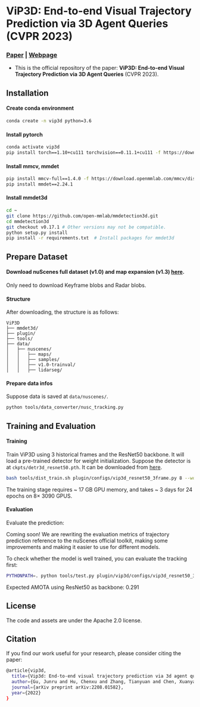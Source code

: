 # ViP3D: End-to-end Visual Trajectory Prediction via 3D Agent Queries (CVPR 2023)
### [Paper](https://arxiv.org/abs/2208.01582) | [Webpage](https://tsinghua-mars-lab.github.io/ViP3D/)
- This is the official repository of the paper: **ViP3D: End-to-end Visual Trajectory Prediction via 3D Agent Queries** (CVPR 2023).

[//]: # (## Getting Started)

[//]: # (- Installation)

[//]: # (- Prepare Dataset)

[//]: # (- Training and Evaluation)

##  Installation
#### Create conda environment
```bash
conda create -n vip3d python=3.6
```
#### Install pytorch
```bash
conda activate vip3d
pip install torch==1.10+cu111 torchvision==0.11.1+cu111 -f https://download.pytorch.org/whl/torch_stable.html
```
#### Install mmcv, mmdet
```bash
pip install mmcv-full==1.4.0 -f https://download.openmmlab.com/mmcv/dist/cu111/torch1.10/index.html
pip install mmdet==2.24.1
```
#### Install mmdet3d
```bash
cd ~
git clone https://github.com/open-mmlab/mmdetection3d.git
cd mmdetection3d
git checkout v0.17.1 # Other versions may not be compatible.
python setup.py install
pip install -r requirements.txt  # Install packages for mmdet3d
```

## Prepare Dataset
#### Download nuScenes full dataset (v1.0) and map expansion (v1.3) [here](https://www.nuscenes.org/download).
Only need to download Keyframe blobs and Radar blobs.


#### Structure
After downloading, the structure is as follows:
```
ViP3D
├── mmdet3d/
├── plugin/
├── tools/
├── data/
│   ├── nuscenes/
│   │   ├── maps/
│   │   ├── samples/
│   │   ├── v1.0-trainval/
│   │   ├── lidarseg/
```

#### Prepare data infos
Suppose data is saved at ```data/nuscenes/```.
```bash
python tools/data_converter/nusc_tracking.py
```

##  Training and Evaluation

#### Training
Train ViP3D using 3 historical frames and the ResNet50 backbone. It will load a pre-trained detector for weight initialization. Suppose the detector is at ```ckpts/detr3d_resnet50.pth```. It can be downloaded from [here](https://drive.google.com/file/d/1WHJYyg7RNcRj8_LfDnyNRZwxKKLeIZ9G/view?usp=sharing).
```bash
bash tools/dist_train.sh plugin/configs/vip3d_resnet50_3frame.py 8 --work-dir=work_dirs/vip3d_resnet50_3frame.1
```
The training stage requires ~ 17 GB GPU memory, and takes ~ 3 days for 24 epochs on 8× 3090 GPUS.

#### Evaluation
Evaluate the prediction:

Coming soon! We are rewriting the evaluation metrics of trajectory prediction reference to the nuScenes official toolkit, making some improvements and making it easier to use for different models.

To check whether the model is well trained, you can evaluate the tracking first:
```bash
PYTHONPATH=. python tools/test.py plugin/vip3d/configs/vip3d_resnet50_3frame.py work_dirs/vip3d_resnet50_3frame.1/epoch_24.pth --eval bbox
```
Expected AMOTA using ResNet50 as backbone: 0.291



## License
The code and assets are under the Apache 2.0 license.

## Citation
If you find our work useful for your research, please consider citing the paper:
```bash
@article{vip3d,
  title={Vip3d: End-to-end visual trajectory prediction via 3d agent queries},
  author={Gu, Junru and Hu, Chenxu and Zhang, Tianyuan and Chen, Xuanyao and Wang, Yilun and Wang, Yue and Zhao, Hang},
  journal={arXiv preprint arXiv:2208.01582},
  year={2022}
}
```
